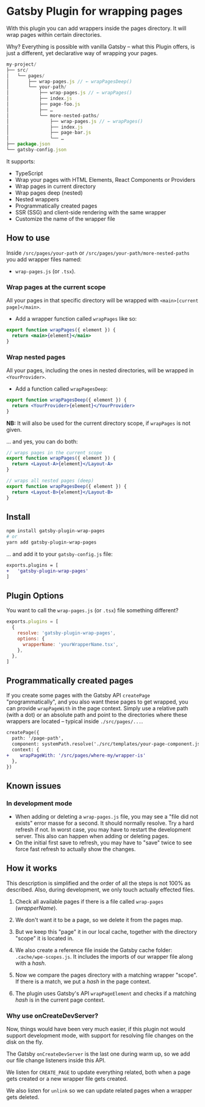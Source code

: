 # Gatsby Plugin for wrapping pages

With this plugin you can add wrappers inside the pages directory. It will wrap pages within certain directories.

Why? Everything is possible with vanilla Gatsby – what this Plugin offers, is just a different, yet declarative way of wrapping your pages.

```js
my-project/
├── src/
│   └── pages/
│       ├── wrap-pages.js // ← wrapPagesDeep()
│       └── your-path/
│           ├── wrap-pages.js // ← wrapPages()
│           ├── index.js
│           ├── page-foo.js
│           ├── …
│           └── more-nested-paths/
│               ├── wrap-pages.js // ← wrapPages()
│               ├── index.js
│               ├── page-bar.js
│               └── …
├── package.json
└── gatsby-config.json
```

It supports:

- TypeScript
- Wrap your pages with HTML Elements, React Components or Providers
- Wrap pages in current directory
- Wrap pages deep (nested)
- Nested wrappers
- Programmatically created pages
- SSR (SSG) and client-side rendering with the same wrapper
- Customize the name of the wrapper file

## How to use

Inside `/src/pages/your-path` or `/src/pages/your-path/more-nested-paths` you add wrapper files named:

- `wrap-pages.js` (or `.tsx`).

### Wrap pages at the current scope

All your pages in that specific directory will be wrapped with `<main>[current page]</main>`.

- Add a wrapper function called `wrapPages` like so:

```jsx
export function wrapPages({ element }) {
  return <main>{element}</main>
}
```

### Wrap nested pages

All your pages, including the ones in nested directories, will be wrapped in `<YourProvider>`.

- Add a function called `wrapPagesDeep`:

```jsx
export function wrapPagesDeep({ element }) {
  return <YourProvider>{element}</YourProvider>
}
```

**NB:** It will also be used for the current directory scope, if `wrapPages` is not given.

... and yes, you can do both:

```jsx
// wraps pages in the current scope
export function wrapPages({ element }) {
  return <Layout-A>{element}</Layout-A>
}

// wraps all nested pages (deep)
export function wrapPagesDeep({ element }) {
  return <Layout-B>{element}</Layout-B>
}
```

## Install

```bash
npm install gatsby-plugin-wrap-pages
# or
yarn add gatsby-plugin-wrap-pages
```

... and add it to your `gatsby-config.js` file:

```diff
exports.plugins = [
+	'gatsby-plugin-wrap-pages'
]
```

## Plugin Options

You want to call the `wrap-pages.js` (or `.tsx`) file something different?

```cjs
exports.plugins = [
  {
    resolve: 'gatsby-plugin-wrap-pages',
    options: {
      wrapperName: 'yourWrapperName.tsx',
    },
  },
]
```

## Programmatically created pages

If you create some pages with the Gatsby API `createPage` "programmatically", and you also want these pages to get wrapped, you can provide `wrapPageWith` in the page context. Simply use a relative path (with a dot) or an absolute path and point to the directories where these wrappers are located – typical inside `./src/pages/...`.

```diff
createPage({
  path: '/page-path',
  component: systemPath.resolve('./src/templates/your-page-component.js'),
  context: {
+    wrapPageWith: '/src/pages/where-my/wrapper-is'
  },
})
```

## Known issues

### In development mode

- When adding or deleting a `wrap-pages.js` file, you may see a "file did not exists" error masse for a second. It should normally resolve. Try a hard refresh if not. In worst case, you may have to restart the development server. This also can happen when adding or deleting pages.
- On the initial first save to refresh, you may have to "save" twice to see force fast refresh to actually show the changes.

## How it works

This description is simplified and the order of all the steps is not 100% as described. Also, during development, we only touch actually effected files.

1. Check all available pages if there is a file called `wrap-pages` (_wrapperName_).

2. We don't want it to be a page, so we delete it from the pages map.

3. But we keep this "page" it in our local cache, together with the directory "scope" it is located in.

4. We also create a reference file inside the Gatsby cache folder: `.cache/wpe-scopes.js`. It includes the imports of our wrapper file along with a _hash_.

5. Now we compare the pages directory with a matching wrapper "scope". If there is a match, we put a _hash_ in the page context.

6. The plugin uses Gatsby's API `wrapPageElement` and checks if a matching _hash_ is in the current page context.

### Why use onCreateDevServer?

Now, things would have been very much easier, if this plugin not would support development mode, with support for resolving file changes on the disk on the fly.

The Gatsby `onCreateDevServer` is the last one during warm up, so we add our file change listeners inside this API.

We listen for `CREATE_PAGE` to update everything related, both when a page gets created or a new wrapper file gets created.

We also listen for `unlink` so we can update related pages when a wrapper gets deleted.
